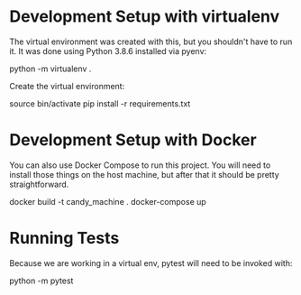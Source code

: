 # Development Setup with virtualenv

The virtual environment was created with this, but you shouldn't have to run it. It was done using Python 3.8.6 installed via pyenv:

  python -m virtualenv .
  
Create the virtual environment:

  source bin/activate
  pip install -r requirements.txt
  
# Development Setup with Docker

You can also use Docker Compose to run this project. You will need to install those things on the host machine, but after that it should be pretty straightforward.

  docker build -t candy_machine .
  docker-compose up
  

# Running Tests

Because we are working in a virtual env, pytest will need to be invoked with:

  python -m pytest
